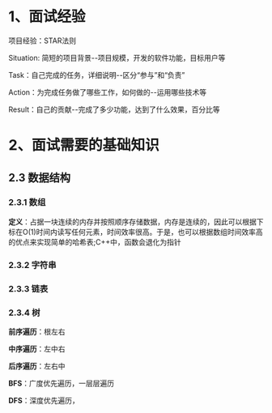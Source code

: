 <!--
 * @Description: 
 * @Version: 2.0
 * @Autor: lxp
 * @Date: 2021-09-02 15:04:32
 * @LastEditors: lxp
 * @LastEditTime: 2021-10-11 16:18:21
-->
# 1、面试经验
项目经验：STAR法则

Situation: 简短的项目背景--项目规模，开发的软件功能，目标用户等

Task：自己完成的任务，详细说明--区分“参与”和“负责”

Action：为完成任务做了哪些工作，如何做的--运用哪些技术等

Result：自己的贡献--完成了多少功能，达到了什么效果，百分比等

# 2、面试需要的基础知识
## 2.3 数据结构
### 2.3.1 数组
**定义**：占据一块连续的内存并按照顺序存储数据，内存是连续的，因此可以根据下标在O(1)时间内读写任何元素，时间效率很高。于是，也可以根据数组时间效率高的优点来实现简单的哈希表;C++中，函数会退化为指针
### 2.3.2 字符串
### 2.3.3 链表
### 2.3.4 树
**前序遍历**：根左右

**中序遍历**：左中右

**后序遍历**：左右中

**BFS**：广度优先遍历，一层层遍历

**DFS**：深度优先遍历，

